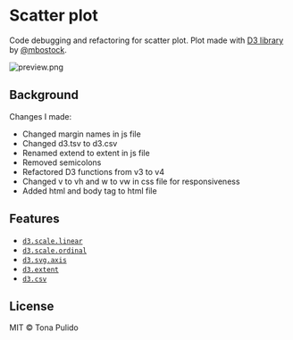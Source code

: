 # Scatter plot

Code debugging and refactoring for scatter plot. Plot made with [D3 library](https://d3js.org/) by [@mbostock](https://github.com/mbostock).

![preview.png](url)

## Background

Changes I made:
* Changed margin names in js file
* Changed d3.tsv to d3.csv
* Renamed extend to extent in js file
* Removed semicolons
* Refactored D3 functions from v3 to v4
* Changed v to vh and w to vw in css file for responsiveness
* Added html and body tag to html file

## Features

*   [`d3.scale.linear`](https://github.com/d3/d3-3.x-api-reference/blob/master/Quantitative-Scales.md#_linear)
*   [`d3.scale.ordinal`](https://github.com/d3/d3-3.x-api-reference/blob/master/Ordinal-Scales.md#ordinal)
*   [`d3.svg.axis`](https://github.com/d3/d3-3.x-api-reference/blob/master/SVG-Axes.md#axis)
*   [`d3.extent`](https://github.com/d3/d3-3.x-api-reference/blob/master/Arrays.md#d3_extent)
*   [`d3.csv`](https://github.com/d3/d3-3.x-api-reference/blob/master/CSV.md#csv)

## License

MIT © Tona Pulido
